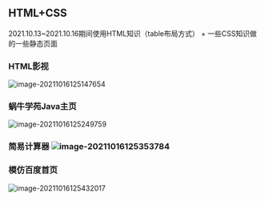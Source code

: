 ## <span id = "21S1W1">  HTML+CSS
2021.10.13~2021.10.16期间使用HTML知识（table布局方式） + 一些CSS知识做的一些静态页面

### HTML影视

![image-20211016125147654](http://picbed.tgz666.top/20211016125147.png?roundPic/radius/25%7CimageView2/2/w/1000/h/1618)

### 蜗牛学苑Java主页

![image-20211016125249759](http://picbed.tgz666.top/20211016125249.png?roundPic/radius/25%7CimageView2/2/w/1000/h/1618)

### 简易计算器 ![image-20211016125353784](http://picbed.tgz666.top/20211016125353.png?roundPic/radius/25%7CimageView2/2/w/1000/h/1618)

### 模仿百度首页

![image-20211016125432017](http://picbed.tgz666.top/20211016125432.png?roundPic/radius/25%7CimageView2/2/w/1000/h/1618)